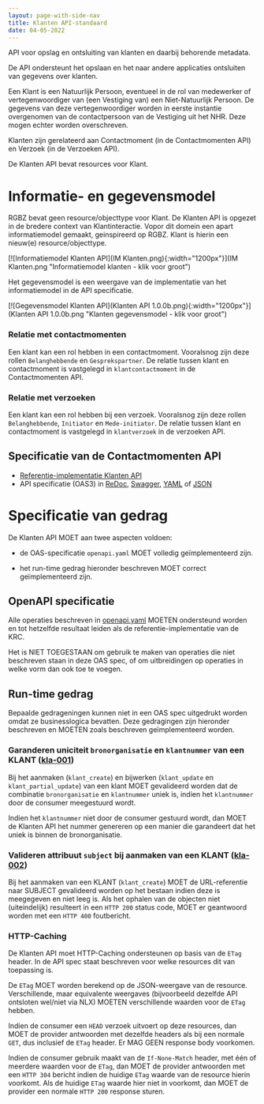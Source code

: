 ```yaml
---
layout: page-with-side-nav
title: Klanten API-standaard
date: 04-05-2022
---
```


API voor opslag en ontsluiting van klanten en daarbij behorende metadata.

De API ondersteunt het opslaan en het naar andere applicaties ontsluiten van gegevens over klanten.

Een Klant is een Natuurlijk Persoon, eventueel in de rol van medewerker of vertegenwoordiger van (een Vestiging van) een Niet-Natuurlijk Persoon. De gegevens van deze vertegenwoordiger worden in eerste instantie overgenomen van de contactpersoon van de Vestiging uit het NHR. Deze mogen echter worden overschreven.

Klanten zijn gerelateerd aan Contactmoment (in de Contactmomenten API) en Verzoek (in de Verzoeken API).

De Klanten API bevat resources voor Klant.

# Informatie- en gegevensmodel

RGBZ bevat geen resource/objecttype voor Klant. De Klanten API is opgezet in de bredere context van Klantinteractie. Vopor dit domein een apart informatiemodel gemaakt,  geinspireerd op RGBZ. Klant is hierin een nieuw(e) resource/objecttype.

[![Informatiemodel Klanten API](IM Klanten.png){:width="1200px"}](IM Klanten.png "Informatiemodel klanten - klik voor groot")

Het gegevensmodel is een weergave van de implementatie van het informatiemodel in de API specificatie.

[![Gegevensmodel Klanten API](Klanten API 1.0.0b.png){:width="1200px"}](Klanten API 1.0.0b.png "Klanten gegevensmodel - klik voor groot")

### Relatie met contactmomenten

Een klant kan een rol hebben in een contactmoment. Vooralsnog zijn deze rollen `Belanghebbende` en `Gesprekspartner`. De relatie tussen klant en contactmoment is vastgelegd in `klantcontactmoment` in de Contactmomenten API.

### Relatie met verzoeken

Een klant kan een rol hebben bij een verzoek. Vooralsnog zijn deze rollen `Belanghebbende`, `Initiator` en `Mede-initiator`. De relatie tussen klant en contactmoment is vastgelegd in `klantverzoek` in de verzoeken API.

## Specificatie van de Contactmomenten API

* [Referentie-implementatie Klanten API](https://klanten-api.vng.cloud)
* API specificatie (OAS3) in
  [ReDoc](https://klanten-api.vng.cloud/api/v1/schema/),
  [Swagger](https://petstore.swagger.io/?url=https://klanten-api.vng.cloud/api/v1/schema/openapi.yaml),
  [YAML](https://klanten-api.vng.cloud/api/v1/schema/openapi.yaml) of
  [JSON](https://klanten-api.vng.cloud/api/v1/schema/openapi.json)

# Specificatie van gedrag

De Klanten API MOET aan twee aspecten voldoen:

* de OAS-specificatie `openapi.yaml` MOET volledig geïmplementeerd zijn.

* het run-time gedrag hieronder beschreven MOET correct geïmplementeerd zijn.

## OpenAPI specificatie

Alle operaties beschreven in [openapi.yaml](https://klanten-api.vng.cloud/api/v1/schema/openapi.yaml) MOETEN ondersteund worden en tot hetzelfde resultaat leiden als de referentie-implementatie van de KRC.

Het is NIET TOEGESTAAN om gebruik te maken van operaties die niet beschreven staan in deze OAS spec, of om uitbreidingen op operaties in welke vorm dan ook toe te voegen.

## Run-time gedrag

Bepaalde gedrageningen kunnen niet in een OAS spec uitgedrukt worden omdat ze businesslogica bevatten. Deze gedragingen zijn hieronder beschreven en MOETEN zoals beschreven geïmplementeerd worden.

### **<a name="kla-001">Garanderen uniciteit `bronorganisatie` en `klantnummer` van een KLANT ([kla-001](#kla-001))</a>**

Bij het aanmaken (`klant_create`) en bijwerken (`klant_update` en `klant_partial_update`) van een klant MOET gevalideerd worden dat de combinatie `bronorganisatie` en `klantnummer` uniek is, indien het `klantnummer` door de consumer meegestuurd wordt.

Indien het `klantnummer` niet door de consumer gestuurd wordt, dan MOET de Klanten API het nummer genereren op een manier die garandeert dat het uniek is binnen de bronorganisatie.

### **<a name="kla-002">Valideren attribuut `subject` bij aanmaken van een KLANT ([kla-002](#kla-002))</a>**

Bij het aanmaken van een KLANT (`klant_create`) MOET de URL-referentie naar SUBJECT gevalideerd worden op het bestaan indien deze is meegegeven en niet leeg is. Als het ophalen van de objecten niet (uiteindelijk) resulteert in een `HTTP 200` status code, MOET er geantwoord worden met een `HTTP 400` foutbericht.

### HTTP-Caching

De Klanten API moet HTTP-Caching ondersteunen op basis van de `ETag` header. In de API spec staat beschreven voor welke resources dit van toepassing is.

De `ETag` MOET worden berekend op de JSON-weergave van de resource. Verschillende, maar equivalente weergaves (bijvoorbeeld dezelfde API ontsloten wel/niet via NLX) MOETEN verschillende waarden voor de `ETag` hebben.

Indien de consumer een `HEAD` verzoek uitvoert op deze resources, dan MOET de provider antwoorden met dezelfde headers als bij een normale `GET`, dus inclusief de `ETag` header. Er MAG GEEN response body voorkomen.

Indien de consumer gebruik maakt van de `If-None-Match` header, met één of meerdere waarden voor de `ETag`, dan MOET de provider antwoorden met een `HTTP 304` bericht indien de huidige `ETag` waarde van de resource hierin voorkomt. Als de huidige `ETag` waarde hier niet in voorkomt, dan MOET de provider een normale `HTTP 200` response sturen.
